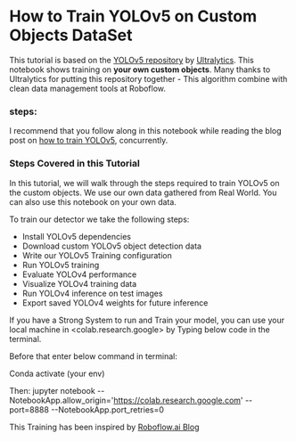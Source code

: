 # How to Train YOLOv5 on Custom Objects DataSet

This tutorial is based on the [YOLOv5 repository](https://github.com/ultralytics/yolov5) by [Ultralytics](https://www.ultralytics.com/). This notebook shows training on **your own custom objects**. Many thanks to Ultralytics for putting this repository together - This algorithm combine with clean data management tools at Roboflow.

### steps:

I recommend that you follow along in this notebook while reading the blog post on [how to train YOLOv5](https://blog.roboflow.ai/how-to-train-yolov5-on-a-custom-dataset/), concurrently.

### Steps Covered in this Tutorial

In this tutorial, we will walk through the steps required to train YOLOv5 on the custom objects. We use our own data gathered from Real World. You can also use this notebook on your own data.

To train our detector we take the following steps:

* Install YOLOv5 dependencies
* Download custom YOLOv5 object detection data
* Write our YOLOv5 Training configuration
* Run YOLOv5 training
* Evaluate YOLOv4 performance
* Visualize YOLOv4 training data
* Run YOLOv4 inference on test images
* Export saved YOLOv4 weights for future inference

If you have a Strong System to run and Train your model, you can use your local machine in <colab.research.google> by Typing below code in the terminal.

Before that enter below command in terminal:

Conda activate (your env)

Then:
jupyter notebook   --NotebookApp.allow_origin='https://colab.research.google.com'   --port=8888   --NotebookApp.port_retries=0

This Training has been inspired by [Roboflow.ai Blog](https://blog.roboflow.ai/) 
